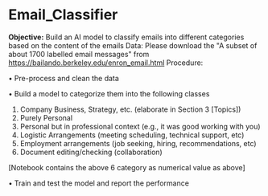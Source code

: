 # Email_Classifier
<b>Objective:</b> Build an AI model to classify emails into different categories based on the content of the emails
Data: Please download the "A subset of about 1700 labelled email messages" from https://bailando.berkeley.edu/enron_email.html
Procedure: 

•	Pre-process and clean the data 

•	Build a model to categorize them into the following classes 

1.	Company Business, Strategy, etc. (elaborate in Section 3 [Topics])
2.	 Purely Personal 
3.	Personal but in professional context (e.g., it was good working with you) 
4.	Logistic Arrangements (meeting scheduling, technical support, etc) 
5.	Employment arrangements (job seeking, hiring, recommendations, etc) 
6.	Document editing/checking (collaboration) 

[Notebook contains the above 6 category as numerical value as above]

•	Train and test the model and report the performance

